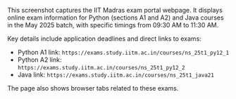 This screenshot captures the IIT Madras exam portal webpage. It displays online exam information for Python (sections A1 and A2) and Java courses in the May 2025 batch, with specific timings from 09:30 AM to 11:30 AM.

Key details include application deadlines and direct links to exams:
*   Python A1 link: `https://exams.study.iitm.ac.in/courses/ns_25t1_py12_1`
*   Python A2 link: `https://exams.study.iitm.ac.in/courses/ns_25t1_py12_2`
*   Java link: `https://exams.study.iitm.ac.in/courses/ns_25t1_java21`

The page also shows browser tabs related to these exams.